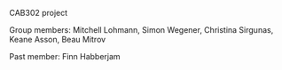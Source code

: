 CAB302 project

Group members:
Mitchell Lohmann,
Simon Wegener,
Christina Sirgunas,
Keane Asson,
Beau Mitrov

Past member: Finn Habberjam

